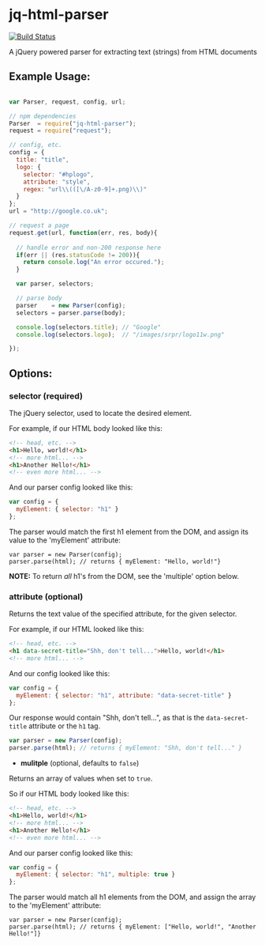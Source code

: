 # jq-html-parser

[![Build Status](https://secure.travis-ci.org/jpstevens/jq-html-parser.png?branch=master)](https://travis-ci.org/jpstevens/jq-html-parser)

A jQuery powered parser for extracting text (strings) from HTML documents

## Example Usage:
```javascript

var Parser, request, config, url;

// npm dependencies
Parser  = require("jq-html-parser");
request = require("request");

// config, etc.
config = {
  title: "title",
  logo: {
    selector: "#hplogo",
    attribute: "style",
    regex: "url\\(([\/A-z0-9]+.png)\\)"
  }
};
url = "http://google.co.uk";

// request a page
request.get(url, function(err, res, body){
  
  // handle error and non-200 response here
  if(err || (res.statusCode != 200)){
    return console.log("An error occured.");
  }

  var parser, selectors;

  // parse body
  parser    = new Parser(config);
  selectors = parser.parse(body);

  console.log(selectors.title); // "Google"
  console.log(selectors.logo);  // "/images/srpr/logo11w.png"

});
```

## Options:

### selector (required)

The jQuery selector, used to locate the desired element.

For example, if our HTML body looked like this:

```html
<!-- head, etc. -->
<h1>Hello, world!</h1>
<!-- more html... -->
<h1>Another Hello!</h1>
<!-- even more html... -->
```

And our parser config looked like this:

```javascript
var config = {
  myElement: { selector: "h1" }
};
```

The parser would match the first h1 element from the DOM, and assign its value to the 'myElement' attribute:

```
var parser = new Parser(config);
parser.parse(html); // returns { myElement: "Hello, world!"}
```

**NOTE:** To return *all* h1's from the DOM, see the 'multiple' option below.

### attribute (optional)

Returns the text value of the specified attribute, for the given selector.

For example, if our HTML looked like this:

```html
<!-- head, etc. -->
<h1 data-secret-title="Shh, don't tell...">Hello, world!</h1>
<!-- more html... -->
```

And our config looked like this:

```javascript
var config = {
  myElement: { selector: "h1", attribute: "data-secret-title" }
};
```

Our response would contain "Shh, don't tell...", as that is the ```data-secret-title``` attribute or the ```h1``` tag.

```javascript
var parser = new Parser(config);
parser.parse(html); // returns { myElement: "Shh, don't tell..." }
```

- **mulitple** (optional, defaults to ```false```)

Returns an array of values when set to ```true```.

So if our HTML body looked like this:

```html
<!-- head, etc. -->
<h1>Hello, world!</h1>
<!-- more html... -->
<h1>Another Hello!</h1>
<!-- even more html... -->
```

And our parser config looked like this:

```javascript
var config = {
  myElement: { selector: "h1", multiple: true }
};
```

The parser would match all h1 elements from the DOM, and assign the array to the 'myElement' attribute:

```
var parser = new Parser(config);
parser.parse(html); // returns { myElement: ["Hello, world!", "Another Hello!"]}
```
